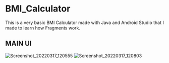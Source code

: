 # BMI_Calculator
This is a very basic BMI Calculator made with Java and Android Studio that I made to learn how Fragments work. 

## MAIN UI
![Screenshot_20220317_120555](https://user-images.githubusercontent.com/87696858/158786864-9df9e340-9f96-479d-b9ac-94e89684a8bb.png)
![Screenshot_20220317_120803](https://user-images.githubusercontent.com/87696858/158786859-e880beb1-aa46-4226-90a4-d6803b7b6798.png)
